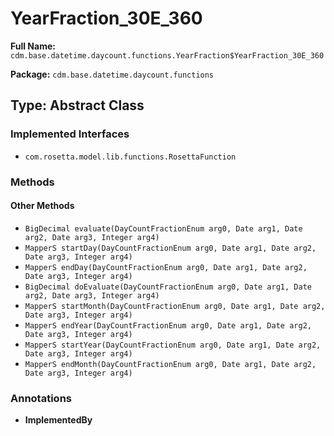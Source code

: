 # YearFraction_30E_360

**Full Name:** `cdm.base.datetime.daycount.functions.YearFraction$YearFraction_30E_360`

**Package:** `cdm.base.datetime.daycount.functions`

## Type: Abstract Class

### Implemented Interfaces

- `com.rosetta.model.lib.functions.RosettaFunction`

### Methods

#### Other Methods

- `BigDecimal evaluate(DayCountFractionEnum arg0, Date arg1, Date arg2, Date arg3, Integer arg4)`
- `MapperS startDay(DayCountFractionEnum arg0, Date arg1, Date arg2, Date arg3, Integer arg4)`
- `MapperS endDay(DayCountFractionEnum arg0, Date arg1, Date arg2, Date arg3, Integer arg4)`
- `BigDecimal doEvaluate(DayCountFractionEnum arg0, Date arg1, Date arg2, Date arg3, Integer arg4)`
- `MapperS startMonth(DayCountFractionEnum arg0, Date arg1, Date arg2, Date arg3, Integer arg4)`
- `MapperS endYear(DayCountFractionEnum arg0, Date arg1, Date arg2, Date arg3, Integer arg4)`
- `MapperS startYear(DayCountFractionEnum arg0, Date arg1, Date arg2, Date arg3, Integer arg4)`
- `MapperS endMonth(DayCountFractionEnum arg0, Date arg1, Date arg2, Date arg3, Integer arg4)`

### Annotations

- **ImplementedBy**

